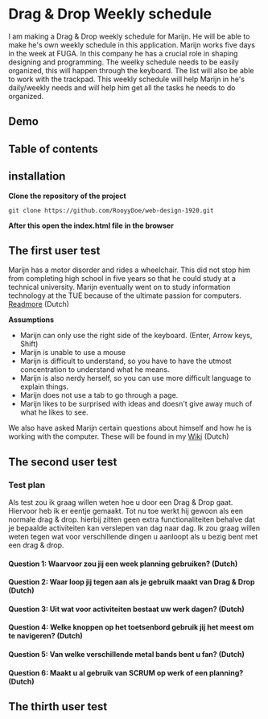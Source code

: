 # Drag & Drop Weekly schedule

I am making a Drag & Drop weekly schedule for Marijn. He will be able to make he's own weekly schedule in this application. Marijn works five days in the week at FUGA. In this company he has a crucial role in shaping designing and programming. The weelky schedule needs to be easily organized, this will happen through the keyboard. The list will also be able to work with the trackpad. This weekly schedule will help Marijn in he's daily/weekly needs and will help him get all the tasks he needs to do organized.

## Demo


## Table of contents

## installation

**Clone the repository of the project**

```
git clone https://github.com/RooyyDoe/web-design-1920.git
```

**After this open the index.html file in the browser**

## The first user test

Marijn has a motor disorder and rides a wheelchair. This did not stop him from completing high school in five years so that he could study at a technical university. Marijn eventually went on to study information technology at the TUE because of the ultimate passion for computers. [Readmore](https://github.com/RooyyDoe/web-design-1920/wiki/Wie-is-Marijn-Meijles%3F) (Dutch)

**Assumptions**
- Marijn can only use the right side of the keyboard. (Enter, Arrow keys, Shift)
- Marijn is unable to use a mouse
- Marijn is difficult to understand, so you have to have the utmost concentration to understand what he means.
- Marijn is also nerdy herself, so you can use more difficult language to explain things.
- Marijn does not use a tab to go through a page.
- Marijn likes to be surprised with ideas and doesn't give away much of what he likes to see.

We also have asked Marijn certain questions about himself and how he is working with the computer. These will be found in my [Wiki](https://github.com/RooyyDoe/web-design-1920/wiki/Eerste-gesprek-met-Marijn) (Dutch)

## The second user test

### Test plan

Als test zou ik graag willen weten hoe u door een Drag & Drop gaat. Hiervoor heb ik er eentje gemaakt. Tot nu toe werkt hij gewoon als een normale drag & drop. hierbij zitten geen extra functionaliteiten behalve dat je bepaalde activiteiten kan verslepen van dag naar dag. Ik zou graag willen weten tegen wat voor verschillende dingen u aanloopt als u bezig bent met een drag & drop.

#### Question 1: Waarvoor zou jij een week planning gebruiken? (Dutch)

#### Question 2: Waar loop jij tegen aan als je gebruik maakt van Drag & Drop (Dutch)

#### Question 3: Uit wat voor activiteiten bestaat uw werk dagen? (Dutch)

#### Question 4: Welke knoppen op het toetsenbord gebruik jij het meest om te navigeren? (Dutch)

#### Question 5: Van welke verschillende metal bands bent u fan? (Dutch)

#### Question 6: Maakt u al gebruik van SCRUM op werk of een planning? (Dutch)




## The thirth user test


